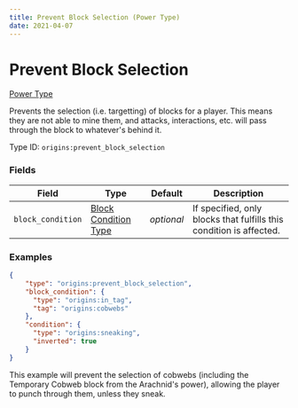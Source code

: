 ```yaml
---
title: Prevent Block Selection (Power Type)
date: 2021-04-07
---
```


# Prevent Block Selection

[Power Type](../power_types.md)

Prevents the selection (i.e. targetting) of blocks for a player. This means they are not able to mine them, and attacks, interactions, etc. will pass through the block to whatever's behind it.

Type ID: `origins:prevent_block_selection`


### Fields

Field  | Type | Default | Description
-------|------|---------|-------------
`block_condition` | [Block Condition Type](../block_condition_types.md) | _optional_ | If specified, only blocks that fulfills this condition is affected.


### Examples

```json
{
    "type": "origins:prevent_block_selection",
    "block_condition": {
      "type": "origins:in_tag",
      "tag": "origins:cobwebs"
    },
    "condition": {
      "type": "origins:sneaking",
      "inverted": true
    }
}
```

This example will prevent the selection of cobwebs (including the Temporary Cobweb block from the Arachnid's power), allowing the player to punch through them, unless they sneak.
